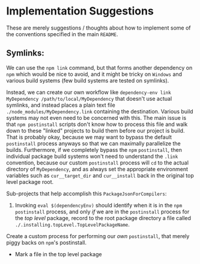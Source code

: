 # Implementation Suggestions


These are merely suggestions / thoughts about how to implement some of the conventions specified in the main `README`.


## Symlinks:

We can use the `npm link` command, but that forms another dependency on `npm` which would be nice to avoid, and it might be tricky on `Windows` and various build systems (few build systems are tested on symlinks).

Instead, we can create our own workflow like `dependency-env link MyDependency /path/to/local/MyDependency` that doesn't use actual symlinks, and instead places a plain text file `./node_modules/MyDependency.link` containing the destination.  Various build systems may not even need to be concerned with this.  The main issue is that `npm postinstall` scripts don't know how to process this file and walk down to these "linked" projects to build them before our project is build. That is probably okay, because we may want to bypass the default `postinstall` process anyways so that we can maximally parallelize the builds.  Furthermore, if we completely bypass the `npm` `postinstall`, then individual package build systems won't need to understand the `.link` convention, because our custom `postinstall` process will `cd` to the actual directory of `MyDependency`, and as always set the appropriate environment variables such as `cur__target_dir` and `cur__install` back in the original top level package root.



Sub-projects that help accomplish this `PackageJsonForCompilers`:

1. Invoking `eval $(dependencyEnv)` should identify when it is in the `npm` `postinstall` process, and only *if* we are in the `postinstall` process for the *top level* package, record to the root package directory a file called `./.installing.topLevel.TopLevelPackageName`.

Create a custom process for performing our *own* `postinstall`, that merely piggy backs on `npm`'s postinstall.
   - Mark a file in the top level package
